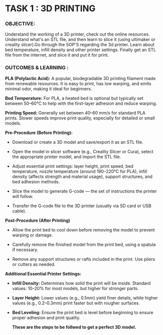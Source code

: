 # **TASK 1 : 3D PRINTING**
### OBJECTIVE:
Understand the working of a 3D printer, check out the online resources. Understand what's an STL file, and then learn to slice it (using ultimaker or creality slicer).Go through the SOP'S regarding the 3d printer. Learn about bed temperature, infill density and other printer settings. Finally get an STL file from the internet, and slice it and put it for print.

### OUTCOMES & LEARNING :
**PLA (Polylactic Acid):** A popular, biodegradable 3D printing filament made from renewable resources. It is easy to print, has low warping, and emits minimal odor, making it ideal for beginners.

**Bed Temperature:** For PLA, a heated bed is optional but typically set between 50–60°C to help with the first-layer adhesion and reduce warping.

**Printing Speed:** Generally set between 40–60 mm/s for standard PLA prints. Slower speeds improve print quality, especially for detailed or small models.

**Pre-Procedure (Before Printing):**

- Download or create a 3D model and save/export it as an STL file.

- Open the model in slicer software (e.g., Creality Slicer or Cura), select the appropriate printer model, and import the STL file.

- Adjust essential print settings: layer height, print speed, bed temperature, nozzle temperature (around 190–220°C for PLA), infill density (affects strength and material usage), support structures, and bed adhesion methods.

- Slice the model to generate G-code — the set of instructions the printer will follow.

- Transfer the G-code file to the 3D printer (usually via SD card or USB cable).
  

**Post-Procedure (After Printing)**

- Allow the print bed to cool down before removing the model to prevent warping or damage.

- Carefully remove the finished model from the print bed, using a spatula if necessary.

- Remove any support structures or rafts included in the print. Use pliers or cutters as needed.



**Additional Essential Printer Settings:**

- **Infill Density:** Determines how solid the print will be inside. Standard values: 10–20% for most models, but higher for stronger parts.

- **Layer Height:** Lower values (e.g., 0.1mm) yield finer details, while higher values (e.g., 0.2–0.3mm) print faster but with rougher surfaces.

- **Bed Leveling:** Ensure the print bed is level before beginning to ensure proper adhesion and print quality.

  
  **These are the steps to  be follwed to get a perfect 3D model.**
